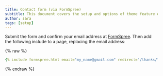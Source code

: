 ```yaml
---
title: Contact form (via FormSpree)
subtitle: This document covers the setup and options of theme feature described in the article title
author: sara
tags: [setup]
---
```


Submit the form and confirm your email address at [FormSpree](https://formspree.io/). Then add the following include to a page, replacing the email address:

{% raw %}
```yaml
{% include formspree.html email="my_name@gmail.com" redirect="/thanks/" name="true" subject="true" %}
```
{% endraw %}

